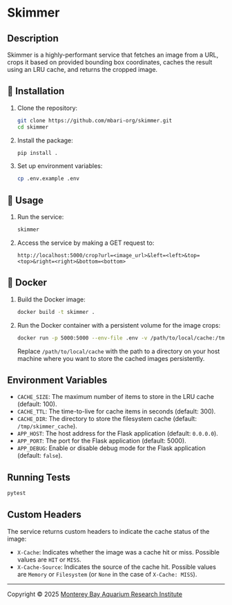 # Skimmer

## Description
Skimmer is a highly-performant service that fetches an image from a URL, crops it based on provided bounding box coordinates, caches the result using an LRU cache, and returns the cropped image.

## :hammer: Installation
1. Clone the repository:
   ```sh
   git clone https://github.com/mbari-org/skimmer.git
   cd skimmer
   ```

2. Install the package:
   ```sh
   pip install .
   ```

3. Set up environment variables:
   ```sh
   cp .env.example .env
   ```

## :rocket: Usage
1. Run the service:
   ```sh
   skimmer
   ```

2. Access the service by making a GET request to:
   ```
   http://localhost:5000/crop?url=<image_url>&left=<left>&top=<top>&right=<right>&bottom=<bottom>
   ```

## :whale: Docker
1. Build the Docker image:
   ```sh
   docker build -t skimmer .
   ```

2. Run the Docker container with a persistent volume for the image crops:
   ```sh
   docker run -p 5000:5000 --env-file .env -v /path/to/local/cache:/tmp/skimmer_cache skimmer
   ```

   Replace `/path/to/local/cache` with the path to a directory on your host machine where you want to store the cached images persistently.

## Environment Variables
- `CACHE_SIZE`: The maximum number of items to store in the LRU cache (default: 100).
- `CACHE_TTL`: The time-to-live for cache items in seconds (default: 300).
- `CACHE_DIR`: The directory to store the filesystem cache (default: `/tmp/skimmer_cache`).
- `APP_HOST`: The host address for the Flask application (default: `0.0.0.0`).
- `APP_PORT`: The port for the Flask application (default: 5000).
- `APP_DEBUG`: Enable or disable debug mode for the Flask application (default: `false`).

## Running Tests

```sh
pytest
```

## Custom Headers
The service returns custom headers to indicate the cache status of the image:
- `X-Cache`: Indicates whether the image was a cache hit or miss. Possible values are `HIT` or `MISS`.
- `X-Cache-Source`: Indicates the source of the cache hit. Possible values are `Memory` or `Filesystem` (or `None` in the case of `X-Cache: MISS`).

---

Copyright &copy; 2025 [Monterey Bay Aquarium Research Institute](https://mbari.org/)